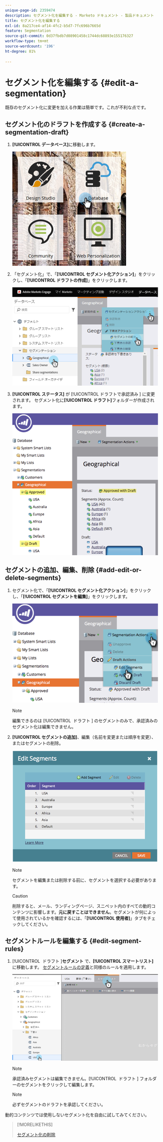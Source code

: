 ```yaml
---
unique-page-id: 2359474
description: セグメント化を編集する - Marketo ドキュメント - 製品ドキュメント
title: セグメント化を編集する
exl-id: 8a217ce4-af14-4fc2-b5d7-7fc696b7665d
feature: Segmentation
source-git-commit: 0d37fbdb7d08901458c1744dc68893e155176327
workflow-type: tm+mt
source-wordcount: '196'
ht-degree: 81%

---
```


# セグメント化を編集する {#edit-a-segmentation}

既存のセグメント化に変更を加える作業は簡単です。これが不利な点です。

## セグメント化のドラフトを作成する {#create-a-segmentation-draft}

1. **[!UICONTROL データベース]**&#x200B;に移動します。

   ![](assets/db.png)

1. 「セグメント化」で、「**[!UICONTROL セグメント化アクション]**」をクリックし、「**[!UICONTROL ドラフトの作成]**」をクリックします。

   ![](assets/two.png)

1. **[!UICONTROL ステータス]** が [!UICONTROL &#x200B; ドラフトで承認済み &#x200B;] に変更されます。 セグメント化に&#x200B;**[!UICONTROL ドラフト]**&#x200B;フォルダーが作成されます。

   ![](assets/three.png)

## セグメントの追加、編集、削除 {#add-edit-or-delete-segments}

1. セグメント化で、「**[!UICONTROL セグメント化アクション]**」をクリックし、「**[!UICONTROL セグメントを編集]**」をクリックします。

   ![](assets/four.png)

   >[!NOTE]
   >
   >編集できるのは [!UICONTROL &#x200B; ドラフト &#x200B;] のセグメントのみで、承認済みのセグメント化は編集できません。

1. **[!UICONTROL セグメントの追加]**、**&#x200B;**&#x200B;編集（名前を変更または順序を変更）、または&#x200B;**&#x200B;**&#x200B;セグメントの削除。

   ![](assets/image2014-9-16-9-3a6-3a9.png)

   >[!NOTE]
   >
   >セグメントを編集または削除する前に、セグメントを選択する必要があります。

   >[!CAUTION]
   >
   >削除すると、メール、ランディングページ、スニペット内のすべての動的コンテンツに影響します。**元に戻すことはできません**。セグメントが何によって使用されているかを確認するには、「**[!UICONTROL 使用者]**」タブをチェックしてください。

## セグメントルールを編集する {#edit-segment-rules}

1. [!UICONTROL &#x200B; ドラフト &#x200B;]&#x200B;**セグメント** で、**[!UICONTROL スマートリスト]** に移動します。 [セグメントルールの定義](/help/marketo/product-docs/personalization/segmentation-and-snippets/segmentation/define-segment-rules.md)と同様のルールを適用します。

   ![](assets/image2014-9-16-9-3a6-3a20.png)

   >[!NOTE]
   >
   >承認済みセグメントは編集できません。[!UICONTROL &#x200B; ドラフト &#x200B;] フォルダーのセグメントをクリックして編集します。

   >[!NOTE]
   >
   >必ずセグメントのドラフトを承認してください。

動的コンテンツでは使用しないセグメント化を自由に試してみてください。

>[!MORELIKETHIS]
>
>[セグメント化の削除](/help/marketo/product-docs/personalization/segmentation-and-snippets/segmentation/delete-a-segmentation.md)

